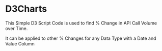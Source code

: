 # D3Charts
This Simple D3 Script Code is used to find % Change in API Call Volume over Time.

It can be applied to other % Changes for any Data Type with a Date and Value Column
